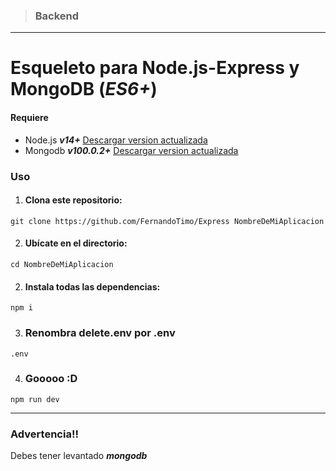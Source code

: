 > ### Backend

---

# Esqueleto para Node.js-Express y MongoDB (_ES6+_)

#### Requiere

- Node.js **_v14+_** [Descargar version actualizada](https://nodejs.org/es/ 'Descargar Node.js')
- Mongodb **_v100.0.2+_** [Descargar version actualizada](https://www.mongodb.com/try/download/database-tools 'Descargar MongoDB')

### Uso

1. #### Clona este repositorio:

`git clone https://github.com/FernandoTimo/Express NombreDeMiAplicacion`

2. #### Ubícate en el directorio:

`cd NombreDeMiAplicacion`

2. #### Instala todas las dependencias:

`npm i`

3. ### Renombra delete.env por .env

`.env`

4. ### Gooooo :D

`npm run dev`

---

### Advertencia!!

Debes tener levantado **_mongodb_**
